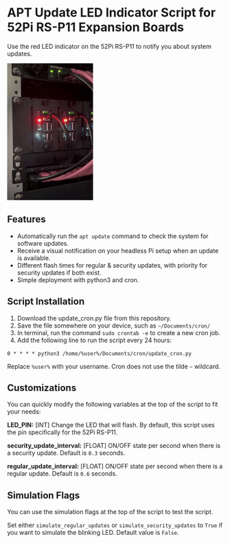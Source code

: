 # APT Update LED Indicator Script for 52Pi RS-P11 Expansion Boards
Use the red LED indicator on the 52Pi RS-P11 to notify you about system updates.

![Raspberry Pi indicator light flashing.](https://github.com/binxdqt/rs-p11-update-led-script/blob/main/flash_sample.gif?raw=true)

## Features
- Automatically run the `apt update` command to check the system for software updates.
- Receive a visual notification on your headless Pi setup when an update is available.
- Different flash times for regular & security updates, with priority for security updates if both exist.
- Simple deployment with python3 and cron.

## Script Installation
1. Download the update_cron.py file from this repository.
2. Save the file somewhere on your device, such as `~/Documents/cron/`
3. In terminal, run the command `sudo crontab -e` to create a new cron job.
4. Add the following line to run the script every 24 hours:
```
0 * * * * python3 /home/%user%/Documents/cron/update_cron.py
```

Replace `%user%` with your username. Cron does not use the tilde `~` wildcard.

## Customizations
You can quickly modify the following variables at the top of the script to fit your needs:

**LED_PIN:** [INT] Change the LED that will flash. By default, this script uses the pin specifically for the 52Pi RS-P11.

**security_update_interval:** [FLOAT] ON/OFF state per second when there is a security update. Default is `0.3` seconds.

**regular_update_interval:** [FLOAT] ON/OFF state per second when there is a regular update. Default is `0.6` seconds.

## Simulation Flags
You can use the simulation flags at the top of the script to test the script.

Set either `simulate_regular_updates` or `simulate_security_updates` to `True` if you want to simulate the blinking LED. Default value is `False`.
